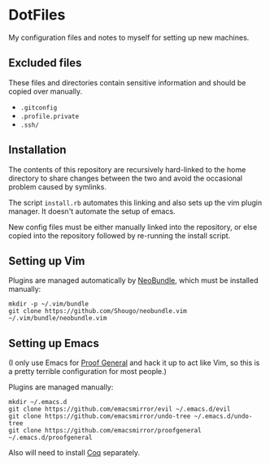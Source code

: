 # DotFiles

My configuration files and notes to myself for setting up new machines.


## Excluded files

These files and directories contain sensitive information and should be copied
over manually.

 * `.gitconfig`
 * `.profile.private`
 * `.ssh/`


## Installation

The contents of this repository are recursively hard-linked to the home
directory to share changes between the two and avoid the occasional problem
caused by symlinks.

The script `install.rb` automates this linking and also sets up the vim plugin
manager. It doesn't automate the setup of emacs.

New config files must be either manually linked into the repository, or else
copied into the repository followed by re-running the install script.


## Setting up Vim

Plugins are managed automatically by
[NeoBundle](https://github.com/Shougo/neobundle.vim), which must be installed
manually:

    mkdir -p ~/.vim/bundle
    git clone https://github.com/Shougo/neobundle.vim ~/.vim/bundle/neobundle.vim


## Setting up Emacs

(I only use Emacs for [Proof General](http://proofgeneral.inf.ed.ac.uk/) and
hack it up to act like Vim, so this is a pretty terrible configuration for most
people.)

Plugins are managed manually:

    mkdir ~/.emacs.d
    git clone https://github.com/emacsmirror/evil ~/.emacs.d/evil
    git clone https://github.com/emacsmirror/undo-tree ~/.emacs.d/undo-tree
    git clone https://github.com/emacsmirror/proofgeneral ~/.emacs.d/proofgeneral

Also will need to install [Coq](http://coq.inria.fr/) separately.
